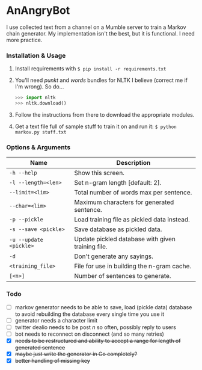 # AnAngryBot

I use collected text from a channel on a Mumble server to train a Markov chain generator. My implementation isn't the best, but it is functional. I need more practice.

### Installation & Usage

1. Install requirements with `$ pip install -r requirements.txt`
2. You'll need _punkt_ and _words_ bundles for NLTK I believe (correct me if I'm wrong). So do...

    ```python
    >>> import nltk
    >>> nltk.download()
    ```

3. Follow the instructions from there to download the appropriate modules.
4. Get a text file full of sample stuff to train it on and run it: `$ python markov.py stuff.txt`

### Options & Arguments

Name | Description
---- | -----------
`-h --help` | Show this screen.
`-l --length=<len>` | Set n-gram length [default: 2].
`--limit=<lim>` | Total number of words max per sentence.
`--char=<lim>` | Maximum characters for generated sentence.
`-p --pickle` | Load training file as pickled data instead.
`-s --save <pickle>` | Save database as pickled data.
`-u --update <pickle>` | Update pickled database with given training file.
`-d` | Don't generate any sayings.
`<training_file>` | File for use in building the n-gram cache.
`[<n>]` | Number of sentences to generate.

### Todo

- [ ] markov generator needs to be able to save, load (pickle data) database to avoid rebuilding the database every single time you use it
- [ ] generator needs a character limit
- [ ] twitter dealio needs to be post _n_ so often, possibly reply to users
- [ ] bot needs to reconnect on disconnect (and so many retries)
- [x] ~~needs to be restructured and ability to accept a range for length of generated sentence~~
- [x] ~~maybe just write the generator in Go completely?~~
- [x] ~~better handling of missing key~~
